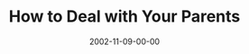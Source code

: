 ---
layout: message
category: message
series: "Do It Yourself"
title: "How to Deal with Your Parents"
date: 2002-11-09-00-00
message_id: 256
sc-permalink-url: "http://soundcloud.com/crdschurch/how-to-deal-with-your-parents"
audio: "http://s3.amazonaws.com/crossroads-media/messages/audio/Deal%20With%20Your%20Par2.mp3"
audio-duration: "42:03"
tag: 
 - parenting
 - parent
 - boundaries
 - dysfunction
 - adult-parents
 - tome
explicit: false
---